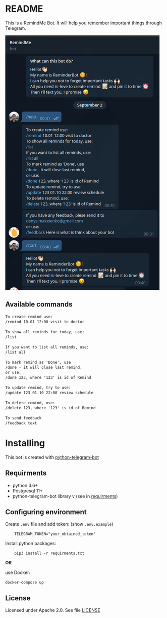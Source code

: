 # README

This is a RemindMe Bot. It will help you remember important things through Telegram.

![Interface](media/bot.png)

## Available commands

```
To create remind use:
/remind 10.01 12:00 visit to doctor

To show all reminds for today, use:
/list 

If you want to list all reminds, use:
/list all

To mark remind as 'Done', use
/done - it will close last remind, 
or use:
/done 123, where '123' is id of Remind

To update remind, try to use:
/update 123 01.10 22:00 review schedule

To delete remind, use:
/delete 123, where '123' is id of Remind

To send feedback
/feedback text
```

# Installing

This bot is created with [python-telegram-bot](https://github.com/python-telegram-bot/python-telegram-bot)

## Requirments

 - python 3.6+
 - Postgresql 11+
 - python-telegram-bot library v (see in [requirments](requirments.txt))

## Configuring environment

Create `.env` file and add token: (show `.env.example`)
```
    TELEGRAM_TOKEN="your_obtained_token"
```

Install python packages:
```
    pip3 install -r requirments.txt
```

**OR**

use Docker:
```
docker-compose up 
```

## License

Licensed under Apache 2.0. See file [LICENSE](LICENCE)